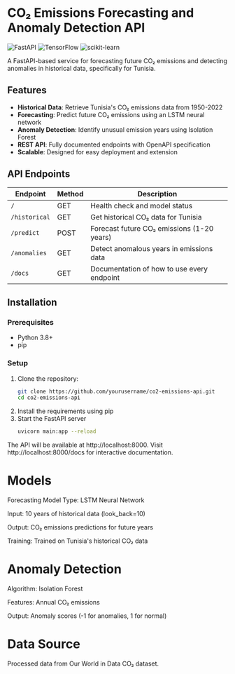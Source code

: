 # CO₂ Emissions Forecasting and Anomaly Detection API

![FastAPI](https://img.shields.io/badge/FastAPI-005571?style=for-the-badge&logo=fastapi)
![TensorFlow](https://img.shields.io/badge/TensorFlow-%23FF6F00.svg?style=for-the-badge&logo=TensorFlow&logoColor=white)
![scikit-learn](https://img.shields.io/badge/scikit--learn-%23F7931E.svg?style=for-the-badge&logo=scikit-learn&logoColor=white)

A FastAPI-based service for forecasting future CO₂ emissions and detecting anomalies in historical data, specifically for Tunisia.

## Features

- **Historical Data**: Retrieve Tunisia's CO₂ emissions data from 1950-2022
- **Forecasting**: Predict future CO₂ emissions using an LSTM neural network
- **Anomaly Detection**: Identify unusual emission years using Isolation Forest
- **REST API**: Fully documented endpoints with OpenAPI specification
- **Scalable**: Designed for easy deployment and extension

## API Endpoints

| Endpoint | Method | Description |
|----------|--------|-------------|
| `/` | GET | Health check and model status |
| `/historical` | GET | Get historical CO₂ data for Tunisia |
| `/predict` | POST | Forecast future CO₂ emissions (1-20 years) |
| `/anomalies` | GET | Detect anomalous years in emissions data |
| `/docs` | GET | Documentation of how to use every endpoint |

## Installation

### Prerequisites

- Python 3.8+
- pip

### Setup

1. Clone the repository:
   ```bash
   git clone https://github.com/yourusername/co2-emissions-api.git
   cd co2-emissions-api

2. Install the requirements using pip
3. Start the FastAPI server
   ```bash
   uvicorn main:app --reload
The API will be available at http://localhost:8000. Visit http://localhost:8000/docs for interactive documentation.

# Models
Forecasting Model
Type: LSTM Neural Network

Input: 10 years of historical data (look_back=10)

Output: CO₂ emissions predictions for future years

Training: Trained on Tunisia's historical CO₂ data

# Anomaly Detection
Algorithm: Isolation Forest

Features: Annual CO₂ emissions

Output: Anomaly scores (-1 for anomalies, 1 for normal)

# Data Source
Processed data from Our World in Data CO₂ dataset.
  
